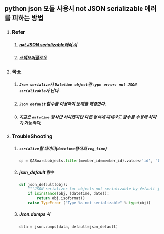 ## python json 모듈 사용시 not JSON serializable 에러를 피하는 방법

1. ### Refer

   1. ##### [not JSON serializable에러 시](http://dgkim5360.tistory.com/entry/not-JSON-serializable-error-on-python-json)

   2. ##### [스택오버플로우](https://stackoverflow.com/questions/11875770/how-to-overcome-datetime-datetime-not-json-serializable)

2. ### 목표

   1. ##### `Json serialize`시 `Datetime object`만 `type error: not JSON serializable`가 난다.

   2. ##### `Json default` 함수를 이용하여 문제를 해결한다. 

   3. ##### 지금은 `datetime` 형식만 처리했지만 다른 형식에 대해서도 함수를 수정해 처리가 가능하다.

3. ### TroubleShooting

   1. ##### `serialize`할 데이터(`datetime`형식의 `reg_time`)

      ```python
      qa = QABoard.objects.filter(member_id=member_id).values('id', 'title', 'reg_time', 'is_secret', 'is_answered')
      ```

   2. ##### json_default 함수 

      ```python
      def json_default(obj):
          """JSON serializer for objects not serializable by default json code"""
          if isinstance(obj, (datetime, date)):
              return obj.isoformat()
          raise TypeError ("Type %s not serializable" % type(obj))
      ```

   3. ##### Json.dumps 시

      ```python
      data = json.dumps(data, default=json_default)
      ```

